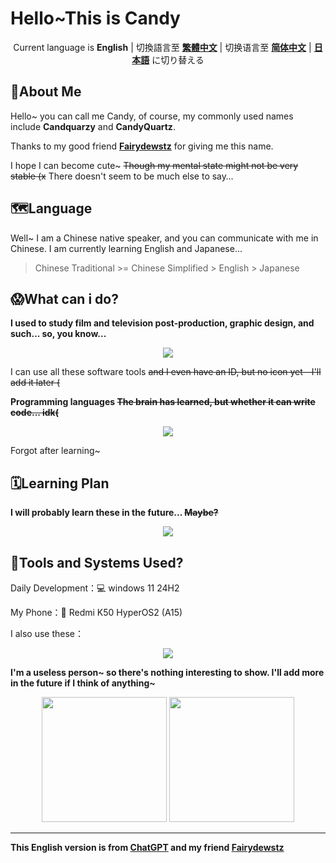 # Hello~This is Candy

<p align = "center">
  Current language is <b>English</b> | 
  切換語言至 <a href = "./README.md" ><b>繁體中文</b></a> | 
  切换语言至 <a href = "./README_ZH.md" ><b>简体中文</b></a> | 
  <a href = "./README_JP.md" ><b>日本語</b></a> に切り替える 
</p>

## 🍭About Me

Hello~ you can call me Candy, of course, my commonly used names include **Candquarzy** and **CandyQuartz**.

Thanks to my good friend [**Fairydewstz**](https://github.com/Lintha437) for giving me this name.

I hope I can become cute~ ~~Though my mental state might not be very stable (x~~ There doesn't seem to be much else to say…

## 🗺️Language

Well~ I am a Chinese native speaker, and you can communicate with me in Chinese. I am currently learning English and Japanese...

> Chinese Traditional >= Chinese Simplified > English > Japanese

## 😱What can i do?

**I used to study film and television post-production, graphic design, and such... so, you know...**

<p align="center">
  <a href="https://skillicons.dev">
    <img src="https://skillicons.dev/icons?i=ps,pr,ae,au,ai" />
  </a>
</p>

I can use all these software tools ~~and I even have an ID, but no icon yet—I'll add it later (~~

**Programming languages ~~The brain has learned, but whether it can write code... idk(~~**

<p align="center">
  <a href="https://skillicons.dev">
    <img src="https://skillicons.dev/icons?i=c,cpp,html,css,js,ts,java,kotlin,python" />
  </a>
</p>

Forgot after learning~

## 🗓**Learning Plan**

**I will probably learn these in the future... ~~Maybe?~~**

<p align="center">
  <a href="https://skillicons.dev">
    <img src="https://skillicons.dev/icons?i=rust,go" />
  </a>
</p>

## 📲Tools and Systems Used?

Daily Development：💻 windows 11 24H2

My Phone：📱 Redmi K50 HyperOS2 (A15)

I also use these：

<p align="center">
  <a href="https://skillicons.dev">
    <img src="https://skillicons.dev/icons?i=visualstudio,vscode,linux,docker,idea,androidstudio" />
  </a>
</p>

**I'm a useless person~ so there's nothing interesting to show. I'll add more in the future if I think of anything~**

<div align="center">
  <img src="https://github-readme-stats.vercel.app/api?username=Candquarzy&show_icons=true&theme=omni" height="200px">
  <img src="https://github-readme-stats.vercel.app/api/top-langs/?username=Candquarzy&layout=donut&theme=omni" height="200px">
</div>

------

**This English version is from [ChatGPT](https://chat.openai.com/) and my friend [Fairydewstz](https://github.com/Lintha437)**
